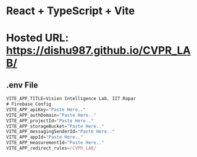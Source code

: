 # React + TypeScript + Vite
# Hosted URL: <a href="https://dishu987.github.io/CVPR_LAB/" target="_blank">https://dishu987.github.io/CVPR_LAB/</a> 

## .env File 
```js
VITE_APP_TITLE=Vision Intelligence Lab, IIT Ropar
# Firebase Config
VITE_APP_apiKey="Paste Here.."
VITE_APP_authDomain="Paste Here.."
VITE_APP_projectId="Paste Here.."
VITE_APP_storageBucket="Paste Here.."
VITE_APP_messagingSenderId="Paste Here.."
VITE_APP_appId="Paste Here.."
VITE_APP_measurementId="Paste Here.."
VITE_APP_redirect_rules=/CVPR_LAB/
```
